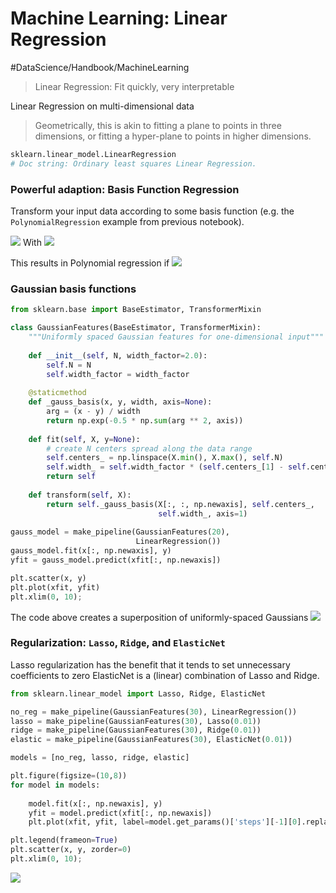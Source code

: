 # Machine Learning: Linear Regression
#DataScience/Handbook/MachineLearning


> Linear Regression: Fit quickly, very interpretable  

Linear Regression on multi-dimensional data
>  Geometrically, this is akin to fitting a plane to points in three dimensions, or fitting a hyper-plane to points in higher dimensions.  

```python
sklearn.linear_model.LinearRegression
# Doc string: Ordinary least squares Linear Regression.
```


### Powerful adaption: Basis Function Regression
Transform your input data according to some basis function (e.g. the `PolynomialRegression` example from previous notebook).

![](Numpy%20Python%20data%20types/A375AE83-445F-4CD7-9F78-785FB5D12D07.png)
With 
![](Numpy%20Python%20data%20types/AB4D2501-6CE0-4007-AC65-4160A676EFD4.png)

This results in Polynomial regression if 
![](Numpy%20Python%20data%20types/A87097A5-997D-4177-BFA8-CA49093C9E7D.png)


### Gaussian basis functions
```python 
from sklearn.base import BaseEstimator, TransformerMixin

class GaussianFeatures(BaseEstimator, TransformerMixin):
    """Uniformly spaced Gaussian features for one-dimensional input"""
    
    def __init__(self, N, width_factor=2.0):
        self.N = N
        self.width_factor = width_factor
    
    @staticmethod
    def _gauss_basis(x, y, width, axis=None):
        arg = (x - y) / width
        return np.exp(-0.5 * np.sum(arg ** 2, axis))
        
    def fit(self, X, y=None):
        # create N centers spread along the data range
        self.centers_ = np.linspace(X.min(), X.max(), self.N)
        self.width_ = self.width_factor * (self.centers_[1] - self.centers_[0])
        return self
        
    def transform(self, X):
        return self._gauss_basis(X[:, :, np.newaxis], self.centers_,
                                 self.width_, axis=1)
    
gauss_model = make_pipeline(GaussianFeatures(20),
                            LinearRegression())
gauss_model.fit(x[:, np.newaxis], y)
yfit = gauss_model.predict(xfit[:, np.newaxis])

plt.scatter(x, y)
plt.plot(xfit, yfit)
plt.xlim(0, 10);
```
The code above creates a superposition of uniformly-spaced Gaussians
![](Numpy%20Python%20data%20types/unknown.png)


### Regularization: `Lasso`, `Ridge`, and `ElasticNet`
Lasso regularization has the benefit that it tends to set unnecessary coefficients to zero
ElasticNet is a (linear) combination of Lasso and Ridge.
```python
from sklearn.linear_model import Lasso, Ridge, ElasticNet

no_reg = make_pipeline(GaussianFeatures(30), LinearRegression())
lasso = make_pipeline(GaussianFeatures(30), Lasso(0.01))
ridge = make_pipeline(GaussianFeatures(30), Ridge(0.01))
elastic = make_pipeline(GaussianFeatures(30), ElasticNet(0.01))

models = [no_reg, lasso, ridge, elastic]

plt.figure(figsize=(10,8))
for model in models:
    
    model.fit(x[:, np.newaxis], y)
    yfit = model.predict(xfit[:, np.newaxis])
    plt.plot(xfit, yfit, label=model.get_params()['steps'][-1][0].replace('rr','r r'))

plt.legend(frameon=True)
plt.scatter(x, y, zorder=0)
plt.xlim(0, 10);
```
![](Numpy%20Python%20data%20types/unknown%202.png)
